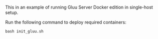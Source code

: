 This in an example of running Gluu Server Docker edition in single-host setup.

Run the following command to deploy required containers:

```
bash init_gluu.sh
```
